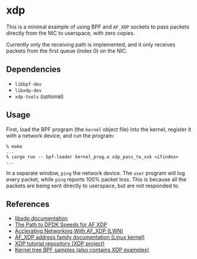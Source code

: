 # xdp

This is a minimal example of using BPF and `AF_XDP` sockets to pass packets
directly from the NIC to userspace, with zero copies.

Currently only the receiving path is implemented, and it only receives packets
from the first queue (index 0) on the NIC.

## Dependencies

* `libbpf-dev`
* `libxdp-dev`
* `xdp-tools` (optional)

## Usage

First, load the BPF program (the `kernel` object file) into the kernel,
register it with a network device, and run the program:

```
% make
...
% cargo run -- bpf-loader kernel_prog.o xdp_pass_to_xsk <ifindex>
...
```

In a separate window, `ping` the network device. The `user` program will log
every packet, while `ping` reports 100% packet loss. This is because all the
packets are being sent directly to userspace, but are not responded to.

## References

* [libxdp documentation](https://www.mankier.com/3/libxdp)
* [The Path to DPDK Speeds for AF XDP](http://vger.kernel.org/lpc_net2018_talks/lpc18_pres_af_xdp_perf-v3.pdf)
* [Acclerating Networking With AF_XDP (LWN)](https://lwn.net/Articles/750845/)
* [AF_XDP address family documentation (Linux kernel)](https://www.kernel.org/doc/html/next/networking/af_xdp.html)
* [XDP tutorial repository (XDP project)](https://github.com/xdp-project/xdp-tutorial)
* [Kernel tree BPF samples (also contains XDP examples)](https://github.com/torvalds/linux/tree/master/samples/bpf)